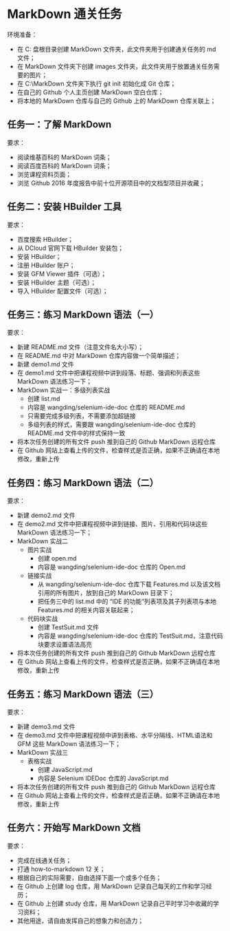 # MarkDown 通关任务

环境准备：

- 在 C: 盘根目录创建 MarkDown 文件夹，此文件夹用于创建通关任务的 md 文件；
- 在 MarkDown 文件夹下创建 images 文件夹，此文件夹用于放置通关任务需要的图片；
- 在 C:\MarkDown 文件夹下执行 git init 初始化成 Git 仓库；
- 在自己的 Github 个人主页创建 MarkDown 空白仓库；
- 将本地的 MarkDown 仓库与自己的 Github 上的 MarkDown 仓库关联上；

## 任务一：了解 MarkDown

要求：

- 阅读维基百科的 MarkDown 词条；
- 阅读百度百科的 MarkDown 词条；
- 浏览课程资料页面；
- 浏览 Github 2016 年度报告中前十位开源项目中的文档型项目并收藏；

## 任务二：安装 HBuilder 工具

要求：

- 百度搜索 HBuilder；
- 从 DCloud 官网下载 HBuilder 安装包；
- 安装 HBuilder；
- 注册 HBuilder 账户；
- 安装 GFM Viewer 插件（可选）；
- 安装 HBuilder 主题（可选）；
- 导入 HBuilder 配置文件（可选）；

## 任务三：练习 MarkDown 语法（一）

要求：

- 新建 README.md 文件（注意文件名大小写）；
- 在 README.md 中对 MarkDown 仓库内容做一个简单描述；
- 新建 demo1.md 文件
- 在 demo1.md 文件中把课程视频中讲到段落、标题、强调和列表这些 MarkDown 语法练习一下；
- MarkDown 实战一：多级列表实战
  - 创建 list.md
  - 内容是 wangding/selenium-ide-doc 仓库的 README.md
  - 只需要完成多级列表，不需要添加超链接
  - 多级列表的样式，需要跟 wangding/selenium-ide-doc 仓库的 README.md 文件中的样式保持一致
- 将本次任务创建的所有文件 push 推到自己的 Github MarkDown 远程仓库
- 在 Github 网站上查看上传的文件，检查样式是否正确，如果不正确请在本地修改，重新上传

## 任务四：练习 MarkDown 语法（二）

要求：

- 新建 demo2.md 文件
- 在 demo2.md 文件中把课程视频中讲到链接、图片、引用和代码块这些 MarkDown 语法练习一下；
- MarkDown 实战二
  - 图片实战
    - 创建 open.md
    - 内容是 wangding/selenium-ide-doc 仓库的 Open.md
  - 链接实战
    - 从 wangding/selenium-ide-doc 仓库下载 Features.md 以及该文档引用的所有图片，放到自己的 MarkDown 目录下；
    - 把任务三中的 list.md 中的 “IDE 的功能”列表项及其子列表项与本地 Features.md 的相关内容关联起来；
  - 代码块实战
    - 创建 TestSuit.md 文件
    - 内容是 wangding/selenium-ide-doc 仓库的 TestSuit.md，注意代码块要求设置语法高亮
- 将本次任务创建的所有文件 push 推到自己的 Github MarkDown 远程仓库
- 在 Github 网站上查看上传的文件，检查样式是否正确，如果不正确请在本地修改，重新上传


## 任务五：练习 MarkDown 语法（三）

要求：

- 新建 demo3.md 文件
- 在 demo3.md 文件中把课程视频中讲到表格、水平分隔线、HTML语法和GFM 这些 MarkDown 语法练习一下；
- MarkDown 实战三
  - 表格实战
    - 创建 JavaScript.md
    - 内容是 Selenium IDEDoc 仓库的 JavaScript.md
- 将本次任务创建的所有文件 push 推到自己的 Github MarkDown 远程仓库
- 在 Github 网站上查看上传的文件，检查样式是否正确，如果不正确请在本地修改，重新上传

## 任务六：开始写 MarkDown 文档

要求：

- 完成在线通关任务；
- 打通 how-to-markdown 12 关；
- 根据自己的实际需要，自由选择下面一个或多个任务；
- 在 Github 上创建 log 仓库，用 MarkDown 记录自己每天的工作和学习经历；
- 在 Github 上创建 study 仓库，用 MarkDown 记录自己平时学习中收藏的学习资料；
- 其他用途，请自由发挥自己的想象力和创造力；